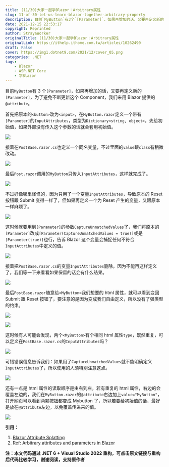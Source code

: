 ```yaml
---
title: (11/30)大家一起学Blazor：Arbitrary属性
slug: 11-of-30-let-us-learn-blazor-together-arbitrary-property
description: 目前`MyButton`有3个`[Parameter]`，如果再增加的话，又要再定义新的`[Parameter]`，为了避免不断更新这个Component，我们来用Blazor提供的`@attribute`。
date: 2021-12-15 22:53:17
copyright: Reprinted
author: StrayaWorker
originalTitle: (11/30)大家一起学Blazor：Arbitrary属性
originalLink: https://ithelp.ithome.com.tw/articles/10262490
draft: False
cover: https://img1.dotnet9.com/2021/12/cover_05.png
categories: .NET
tags: 
    - Blazor
    - ASP.NET Core
    - 学Blazor
---
```


目前`MyButton`有 3 个`[Parameter]`，如果再增加的话，又要再定义新的`[Parameter]`，为了避免不断更新这个 Component，我们来用 Blazor 提供的`@attribute`。

首先把原本的`<button>`改为`<input>`，在`MyButton.razor`定义一个带有`[Parameter]`的`InputAttributes`，类型为`Dictionary<string, object>`，先给初始值，如果外部没有传入这个参数的话就会套用初始值。

![](https://img1.dotnet9.com/2021/12/1701.png)

接着在`PostBase.razor.cs`也定义一个同名变量，不过里面的`value`跟`class`有稍微改动。

![](https://img1.dotnet9.com/2021/12/1702.png)

最后`Post.razor`调用的`MyButton`只传入`InputAttributes`，这样就完成了。

![](https://img1.dotnet9.com/2021/12/1703.png)

不过好像哪里怪怪的，因为只用了一个变量`InputAttributes`，导致原本的 Reset 按钮跟 Submit 变得一样了，但如果再定义一个为 Reset 产生的变量，又跟原本一样麻烦了。

![](https://img1.dotnet9.com/2021/12/1704.png)

这时候就要用到`[Parameter]`的参数`CaptureUnmatchedValues`了，我们将原本的`[Parameter]`改成`[Parameter(CaptureUnmatchedValues = true)]`或是`[Parameter(true)]`也行，告诉 Blazor 这个变量会捕捉任何不符合`InputAttributes`中定义的值。

![](https://img1.dotnet9.com/2021/12/1705.png)

接着把`PostBase.razor.cs`的变量`InputAttributes`删除，因为不能再这样定义了，我们等一下来看看如果保留的话会有什么结果。

![](https://img1.dotnet9.com/2021/12/1706.png)

最后`PostBase.razor`随意给`<MyButton>`我们想要的 html 属性，就可以看到变回 Submit 跟 Reset 按钮了，要注意的是因为变成我们自由定义，所以没有了强类型的约束。

![](https://img1.dotnet9.com/2021/12/1707.png)

![](https://img1.dotnet9.com/2021/12/1708.png)

这时候有人可能会发现，两个`<MyButton>`有个相同 html 属性`type`，既然重复，可以定义在`PostBase.razor.cs`的`InputAttributes`吗？

![](https://img1.dotnet9.com/2021/12/1709.png)

可惜错误信息告诉我们：如果用了`CaptureUnmatchedValues`就不能明确定义`InputAttributes`了，所以使用的人须特别注意这点。

![](https://img1.dotnet9.com/2021/12/1710.png)

还有一点是 html 属性的读取顺序是由右到左，若有重复的 html 属性，右边的会覆盖左边的，我们在`MyButton.razor`的`@attribute`右边加上`value="MyButton"`，打开网页可以看到两颗按钮都变成 Mybutton 了，所以若要给初始值的话，最好是放在`@attribute`左边，以免覆盖传进来的值。

![](https://img1.dotnet9.com/2021/12/1711.png)

**引用：**

1. [Blazor Attribute Splatting](https://www.pragimtech.com/blog/blazor/blazor-attribute-splatting/)
2. [Ref: Arbitrary attributes and parameters in Blazor](https://www.pragimtech.com/blog/blazor/blazor-arbitrary-attributes/)

**注：本文代码通过 .NET 6 + Visual Studio 2022 重构，可点击原文链接与重构后代码比较学习，谢谢阅读，支持原作者**
